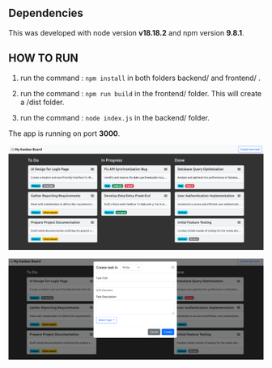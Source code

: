 ## Dependencies

This was developed with node version **v18.18.2** and npm version **9.8.1**.

## HOW TO RUN 

1. run the command : `npm install` in both folders backend/ and frontend/ .

2. run the command : `npm run build` in the frontend/ folder. This will create a /dist folder.

3. run the command :  `node index.js` in the backend/ folder.

The app is running on port **3000**.


![alt text](https://github.com/tarekakrout2021/Kanban/blob/main/img_1.png?raw=true)


![alt text](https://github.com/tarekakrout2021/Kanban/blob/main/img_2.png?raw=true)
